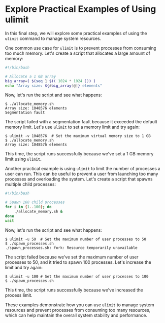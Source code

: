 # Explore Practical Examples of Using ulimit

In this final step, we will explore some practical examples of using the `ulimit` command to manage system resources.

One common use case for `ulimit` is to prevent processes from consuming too much memory. Let's create a script that allocates a large amount of memory:

```bash
#!/bin/bash

# Allocate a 1 GB array
big_array=( $(seq 1 $(( 1024 * 1024 ))) )
echo "Array size: ${#big_array[@]} elements"
```

Now, let's run the script and see what happens:

```
$ ./allocate_memory.sh
Array size: 1048576 elements
Segmentation fault
```

The script failed with a segmentation fault because it exceeded the default memory limit. Let's use `ulimit` to set a memory limit and try again:

```
$ ulimit -v 1048576  # Set the maximum virtual memory size to 1 GB
$ ./allocate_memory.sh
Array size: 1048576 elements
```

This time, the script runs successfully because we've set a 1 GB memory limit using `ulimit`.

Another practical example is using `ulimit` to limit the number of processes a user can run. This can be useful to prevent a user from launching too many processes and overloading the system. Let's create a script that spawns multiple child processes:

```bash
#!/bin/bash

# Spawn 100 child processes
for i in {1..100}; do
    ./allocate_memory.sh &
done
wait
```

Now, let's run the script and see what happens:

```
$ ulimit -u 50  # Set the maximum number of user processes to 50
$ ./spawn_processes.sh
./spawn_processes.sh: fork: Resource temporarily unavailable
```

The script failed because we've set the maximum number of user processes to 50, and it tried to spawn 100 processes. Let's increase the limit and try again:

```
$ ulimit -u 100 # Set the maximum number of user processes to 100
$ ./spawn_processes.sh
```

This time, the script runs successfully because we've increased the process limit.

These examples demonstrate how you can use `ulimit` to manage system resources and prevent processes from consuming too many resources, which can help maintain the overall system stability and performance.
